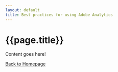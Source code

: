 ```yaml
---
layout: default
title: Best practices for using Adobe Analytics
---
```

# {{page.title}}

Content goes here!

[Back to Homepage]({{site.url}}/index.html)